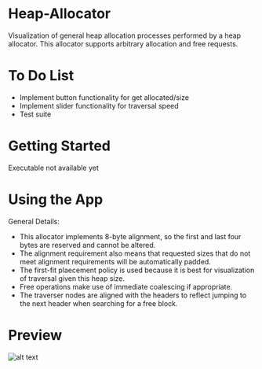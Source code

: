 # Heap-Allocator
Visualization of general heap allocation processes performed by a heap allocator. This allocator supports arbitrary allocation and free requests. 

# To Do List
- Implement button functionality for get allocated/size
- Implement slider functionality for traversal speed
- Test suite

# Getting Started
Executable not available yet

# Using the App
General Details:
- This allocator implements 8-byte alignment, so the first and last four bytes are reserved and cannot be altered.
- The alignment requirement also means that requested sizes that do not meet alignment requirements will be automatically padded.
- The first-fit plaecement policy is used because it is best for visualization of traversal given this heap size.
- Free operations make use of immediate coalescing if appropriate.
- The traverser nodes are aligned with the headers to reflect jumping to the next header when searching for a free block.

# Preview
![alt text](https://i.gyazo.com/91bf26a535459b7e022be466b16b7840.png)
